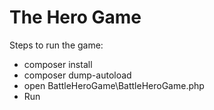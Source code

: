 # The Hero Game

Steps to run the game:
- composer install
- composer dump-autoload
- open BattleHeroGame\BattleHeroGame.php
- Run
 
